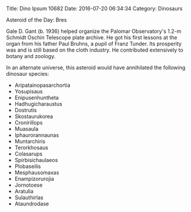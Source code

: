 Title: Dino Ipsum 10682
Date: 2016-07-20 06:34:34
Category: Dinosaurs

Asteroid of the Day: Bres

Gale D. Gant (b. 1936) helped organize the Palomar Observatory's 1.2-m Schmidt Oschin Telescope plate archive. He got his first lessons at the organ from his father Paul Bruhns, a pupil of Franz Tunder. Its prosperity was and is still based on the cloth industry. He contributed extensively to botany and zoology.

In an alternate universe, this asteroid would have annihilated the following dinosaur species:

* Aripatainopasarchortia
* Yosupisaus
* Enipusenhuntheta
* Hadhugicharaustus
* Dostrutis
* Skostaurukorea
* Cronirillops
* Muasaula
* Iphaurorannaunas
* Muntarchiris
* Terorkhosaus
* Colasarups
* Spirbisichaulaeos
* Plobaseilis
* Mesphausomaxas
* Enampizorurojia
* Jornotoese
* Aratulia
* Sulauthirlas
* Ataundrodase
